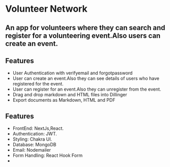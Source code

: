 # Volunteer Network
## An app for volunteers where they can search and register for a volunteering event.Also users can create an event.


## Features

- User Authentication with verifyemail and forgotpassword
- User can create an event.Also they can see details of users who have registered for the event.
- User can register for an event.Also they can unregister from the event.
- Drag and drop markdown and HTML files into Dillinger
- Export documents as Markdown, HTML and PDF

## Features

- FrontEnd: NextJs,React.
- Authentication: JWT.
- Styling: Chakra UI.
- Database: MongoDB
- Email: Nodemailer
- Form Handling: React Hook Form
-